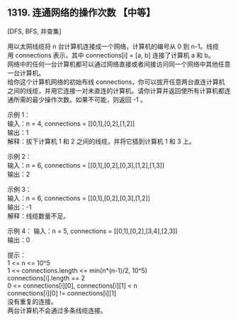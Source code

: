 ## 1319. 连通网络的操作次数 【中等】     
[DFS, BFS, 并查集]     

用以太网线缆将 n 台计算机连接成一个网络，计算机的编号从 0 到 n-1。线缆用 connections 表示，其中 connections[i] = [a, b] 连接了计算机 a 和 b。     
网络中的任何一台计算机都可以通过网络直接或者间接访问同一个网络中其他任意一台计算机。        
给你这个计算机网络的初始布线 connections，你可以拔开任意两台直连计算机之间的线缆，并用它连接一对未直连的计算机。请你计算并返回使所有计算机都连通所需的最少操作次数。如果不可能，则返回 -1 。     

示例 1：   
输入：n = 4, connections = [[0,1],[0,2],[1,2]]   
输出：1    
解释：拔下计算机 1 和 2 之间的线缆，并将它插到计算机 1 和 3 上。    

示例 2：    
输入：n = 6, connections = [[0,1],[0,2],[0,3],[1,2],[1,3]]    
输出：2    

示例 3：   
输入：n = 6, connections = [[0,1],[0,2],[0,3],[1,2]]   
输出：-1   
解释：线缆数量不足。    

示例 4：
输入：n = 5, connections = [[0,1],[0,2],[3,4],[2,3]]    
输出：0    

提示：   
1 <= n <= 10^5   
1 <= connections.length <= min(n*(n-1)/2, 10^5)   
connections[i].length == 2   
0 <= connections[i][0], connections[i][1] < n   
connections[i][0] != connections[i][1]   
没有重复的连接。   
两台计算机不会通过多条线缆连接。    

































